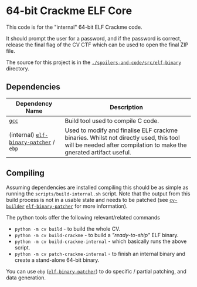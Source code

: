 # 64-bit Crackme ELF Core

This code is for the "internal" 64-bit ELF Crackme code.

It should prompt the user for a password, and if the password is correct, release the final flag of the CV CTF which can be used to open the final ZIP file.

The source for this project is in the [`./spoilers-and-code/src/elf-binary`](./) directory.

## Dependencies

| Dependency Name | Description |
| -- | -- | 
| [`gcc`](https://gcc.gnu.org/) | Build tool used to compile C code.|
| (internal) [`elf-binary-patcher`](../elf-binary-patcher/README.md) / `ebp` | Used to modify and finalise ELF crackme binaries. Whilst not directly used, this tool will be needed after compilation to make the gnerated artifact useful. |

## Compiling

Assuming dependencies are installed compiling this should be as simple as running the `scripts/build-internal.sh` script. Note that the output from this build process is not in a usable state and needs to be patched (see [`cv-builder`](../cv-builder/README.md)  [`elf-binary-patcher`](../elf-binary-patcher/README.md) for more information).

The python tools offer the following relevant/related commands

- `python -m cv build` - to build the whole CV. 
- `python -m cv build-crackme` - to build a _"ready-to-ship"_ ELF binary.
- `python -m cv build-crackme-internal` - which basically runs the above script.
- `python -m cv patch-crackme-internal` - to finish an internal binary and create a stand-alone 64-bit binary.

You can use `ebp` ([`elf-binary-patcher`](../elf-binary-patcher/README.md)) to do specific / partial patching, and data generation.
